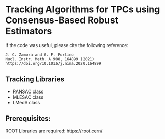 # Tracking Algorithms for TPCs using Consensus-Based Robust Estimators

If the code was useful, please cite the following reference:

```
J. C. Zamora and G. F. Fortino
Nucl. Instr. Meth. A 988, 164899 (2021)
https://doi.org/10.1016/j.nima.2020.164899
```

## Tracking Libraries
* RANSAC class
* MLESAC class
* LMedS class

## Prerequisites:
ROOT Libraries are required: https://root.cern/
